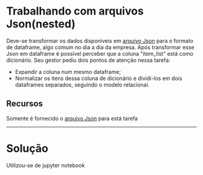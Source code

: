 # Trabalhando com arquivos Json(nested)

Deve-se transformar os dados disponíveis em [arquivo Json](https://drive.google.com/file/d/1IDCjpDZh5St97jw4K_bAewJ8hf-rax9C/view?usp=sharing) para o formato de dataframe, algo comum no dia a dia da empresa. Após transformar esse Json em dataframe é possível perceber que a coluna "item_list" está como dicionário. Seu gestor pediu dois pontos de atenção nessa tarefa:
* Expandir a coluna num mesmo dataframe;
* Normalizar os itens dessa coluna de dicionário e dividí-los em dois dataframes separados, seguindo o modelo relacional.

## Recursos 

Somente é fornecido o [arquivo Json](https://drive.google.com/file/d/1IDCjpDZh5St97jw4K_bAewJ8hf-rax9C/view?usp=sharing) para está tarefa

---
# Solução 

Utilizou-se de jupyter notebook
